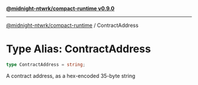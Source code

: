 [**@midnight-ntwrk/compact-runtime v0.9.0**](../README.md)

***

[@midnight-ntwrk/compact-runtime](../globals.md) / ContractAddress

# Type Alias: ContractAddress

```ts
type ContractAddress = string;
```

A contract address, as a hex-encoded 35-byte string
